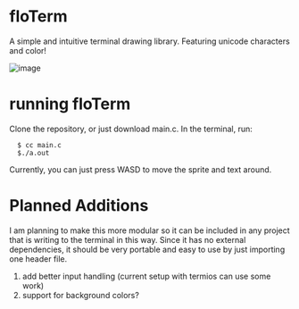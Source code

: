 # floTerm
A simple and intuitive terminal drawing library. Featuring unicode characters and color!

![image](https://github.com/abuharth/floTerm/assets/145587343/5ba92782-41c0-4b1d-8750-6b984e26384b)

# running floTerm
Clone the repository, or just download main.c. In the terminal, run:
```
  $ cc main.c
  $./a.out
```
Currently, you can just press WASD to move the sprite and text around.

# Planned Additions
I am planning to make this more modular so it can be included in any project that is writing to the
terminal in this way. Since it has no external dependencies, it should be very portable and easy to use
by just importing one header file.
1. add better input handling (current setup with termios can use some work)
2. support for background colors?
